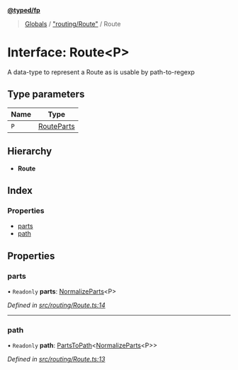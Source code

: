 **[@typed/fp](../README.md)**

> [Globals](../globals.md) / ["routing/Route"](../modules/_routing_route_.md) / Route

# Interface: Route\<P>

A data-type to represent a Route as is usable by path-to-regexp

## Type parameters

Name | Type |
------ | ------ |
`P` | [RouteParts](../modules/_routing_route_.md#routeparts) |

## Hierarchy

* **Route**

## Index

### Properties

* [parts](_routing_route_.route.md#parts)
* [path](_routing_route_.route.md#path)

## Properties

### parts

• `Readonly` **parts**: [NormalizeParts](../modules/_routing_route_.md#normalizeparts)\<P>

*Defined in [src/routing/Route.ts:14](https://github.com/TylorS/typed-fp/blob/f27ba3e/src/routing/Route.ts#L14)*

___

### path

• `Readonly` **path**: [PartsToPath](../modules/_routing_route_.md#partstopath)\<[NormalizeParts](../modules/_routing_route_.md#normalizeparts)\<P>>

*Defined in [src/routing/Route.ts:13](https://github.com/TylorS/typed-fp/blob/f27ba3e/src/routing/Route.ts#L13)*
